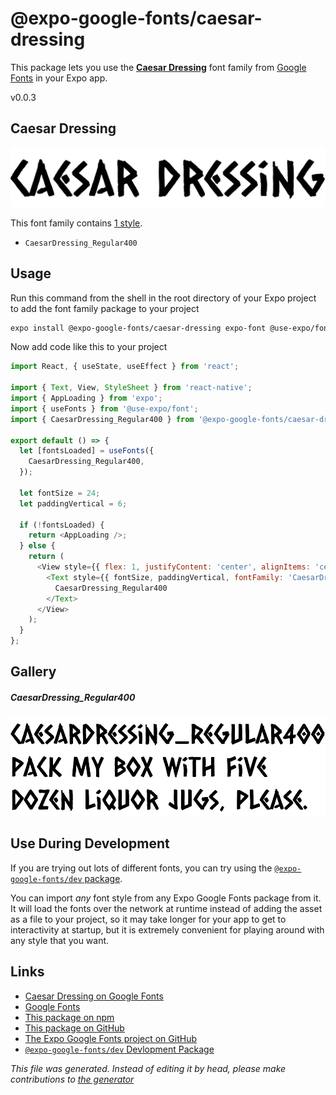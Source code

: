 # @expo-google-fonts/caesar-dressing

This package lets you use the [**Caesar Dressing**](https://fonts.google.com/specimen/Caesar+Dressing) font family from [Google Fonts](https://fonts.google.com/) in your Expo app.

v0.0.3

## Caesar Dressing

![Caesar Dressing](./font-family.png)

This font family contains [1 style](#gallery).

- `CaesarDressing_Regular400`

## Usage

Run this command from the shell in the root directory of your Expo project to add the font family package to your project
```sh
expo install @expo-google-fonts/caesar-dressing expo-font @use-expo/font
```

Now add code like this to your project
```js
import React, { useState, useEffect } from 'react';

import { Text, View, StyleSheet } from 'react-native';
import { AppLoading } from 'expo';
import { useFonts } from '@use-expo/font';
import { CaesarDressing_Regular400 } from '@expo-google-fonts/caesar-dressing';

export default () => {
  let [fontsLoaded] = useFonts({
    CaesarDressing_Regular400,
  });

  let fontSize = 24;
  let paddingVertical = 6;

  if (!fontsLoaded) {
    return <AppLoading />;
  } else {
    return (
      <View style={{ flex: 1, justifyContent: 'center', alignItems: 'center' }}>
        <Text style={{ fontSize, paddingVertical, fontFamily: 'CaesarDressing_Regular400' }}>
          CaesarDressing_Regular400
        </Text>
      </View>
    );
  }
};

```

## Gallery

##### CaesarDressing_Regular400
![CaesarDressing_Regular400](./ee89ad88164ca8c3eeb747410087b9deecb5d306172af188f53bd267ec033f9c.ttf.png)


## Use During Development

If you are trying out lots of different fonts, you can try using the [`@expo-google-fonts/dev` package](https://github.com/expo/google-fonts/tree/master/font-packages/dev#readme).

You can import *any* font style from any Expo Google Fonts package from it. It will load the fonts
over the network at runtime instead of adding the asset as a file to your project, so it may take longer
for your app to get to interactivity at startup, but it is extremely convenient
for playing around with any style that you want.

## Links

- [Caesar Dressing on Google Fonts](https://fonts.google.com/specimen/Caesar+Dressing)
- [Google Fonts](https://fonts.google.com/)
- [This package on npm](https://www.npmjs.com/package/@expo-google-fonts/caesar-dressing)
- [This package on GitHub](https://github.com/expo/google-fonts/tree/master/font-packages/caesar-dressing)
- [The Expo Google Fonts project on GitHub](https://github.com/expo/google-fonts)
- [`@expo-google-fonts/dev` Devlopment Package](https://github.com/expo/google-fonts/tree/master/font-packages/dev)


*This file was generated. Instead of editing it by head, please make contributions to [the generator](https://github.com/expo/google-fonts/tree/master/packages/generator)*
